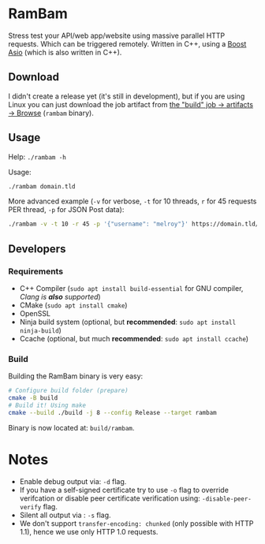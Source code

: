# RamBam

Stress test your API/web app/website using massive parallel HTTP requests. Which can be triggered remotely.
Written in C++, using a [Boost Asio](https://boost.org/libs/asio) (which is also written in C++).

## Download

I didn't create a release yet (it's still in development), but if you are using Linux you can just download the job artifact from [the "build" job -> artifacts -> Browse](https://gitlab.melroy.org/melroy/rambam/-/pipelines/latest) (`rambam` binary).

## Usage

Help: `./rambam -h`

Usage:

```bash
./rambam domain.tld
```

More advanced example (`-v` for verbose, `-t` for 10 threads, `r` for 45 requests PER thread, `-p` for JSON Post data):

```bash
./rambam -v -t 10 -r 45 -p '{"username": "melroy"}' https://domain.tld/api/v1/user/create
```

## Developers

### Requirements

- C++ Compiler (`sudo apt install build-essential` for GNU compiler, _Clang is **also** supported_)
- CMake (`sudo apt install cmake`)
- OpenSSL
- Ninja build system (optional, but **recommended**: `sudo apt install ninja-build`)
- Ccache (optional, but much **recommended**: `sudo apt install ccache`)

### Build

Building the RamBam binary is very easy:

```bash
# Configure build folder (prepare)
cmake -B build
# Build it! Using make
cmake --build ./build -j 8 --config Release --target rambam
```

Binary is now located at: `build/rambam`.

# Notes

- Enable debug output via: `-d` flag.
- If you have a self-signed certificate try to use `-o` flag to override verifcation or disable peer certificate verification using: `-disable-peer-verify` flag.
- Silent all output via : `-s` flag.
- We don't support `transfer-encoding: chunked` (only possible with HTTP 1.1), hence we use only HTTP 1.0 requests.
